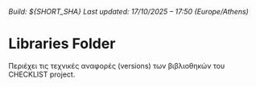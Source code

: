 *Build: ${SHORT_SHA}*
*Last updated: 17/10/2025 – 17:50 (Europe/Athens)*
# Libraries Folder  
Περιέχει τις τεχνικές αναφορές (versions) των βιβλιοθηκών του CHECKLIST project.
